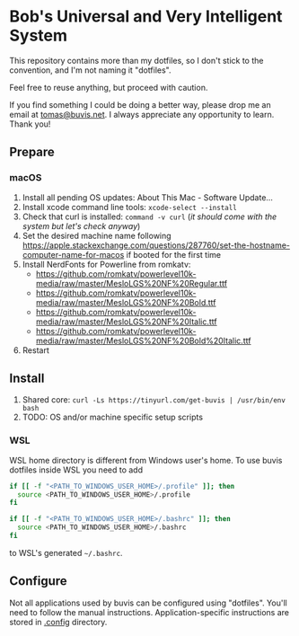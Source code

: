 # Bob's Universal and Very Intelligent System

This repository contains more than my dotfiles, so I don't stick to the convention, and I'm not naming it "dotfiles".

Feel free to reuse anything, but proceed with caution.

If you find something I could be doing a better way, please drop me an email at tomas@buvis.net.
I always appreciate any opportunity to learn. Thank you!

## Prepare

### macOS

1. Install all pending OS updates: About This Mac - Software Update...
2. Install xcode command line tools: `xcode-select --install`
3. Check that curl is installed: `command -v curl` (*it should come with the system but let's check anyway*)
4. Set the desired machine name following https://apple.stackexchange.com/questions/287760/set-the-hostname-computer-name-for-macos if booted for the first time
5. Install NerdFonts for Powerline from romkatv:
    * https://github.com/romkatv/powerlevel10k-media/raw/master/MesloLGS%20NF%20Regular.ttf
    * https://github.com/romkatv/powerlevel10k-media/raw/master/MesloLGS%20NF%20Bold.ttf
    * https://github.com/romkatv/powerlevel10k-media/raw/master/MesloLGS%20NF%20Italic.ttf
    * https://github.com/romkatv/powerlevel10k-media/raw/master/MesloLGS%20NF%20Bold%20Italic.ttf
6. Restart

## Install

1. Shared core: `curl -Ls https://tinyurl.com/get-buvis | /usr/bin/env bash`
2. TODO: OS and/or machine specific setup scripts

### WSL
WSL home directory is different from Windows user's home. To use buvis dotfiles inside WSL you need to add
```bash
if [[ -f "<PATH_TO_WINDOWS_USER_HOME>/.profile" ]]; then
  source <PATH_TO_WINDOWS_USER_HOME>/.profile
fi

if [[ -f "<PATH_TO_WINDOWS_USER_HOME>/.bashrc" ]]; then
  source <PATH_TO_WINDOWS_USER_HOME>/.bashrc
fi
```
to WSL's generated `~/.bashrc`.
    
## Configure

Not all applications used by buvis can be configured using "dotfiles". You'll need to follow the manual instructions. Application-specific instructions are stored in [.config](./.config) directory.
